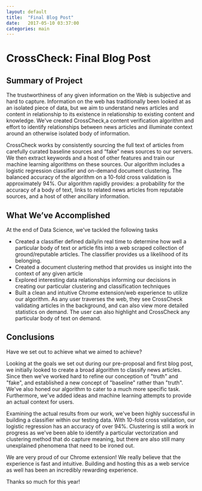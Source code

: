 ```yaml
---
layout: default
title:  "Final Blog Post"
date:   2017-05-10 03:37:00
categories: main
---
```

# CrossCheck: Final Blog Post
## Summary of Project

The trustworthiness of any given information on the Web is subjective and hard to capture. Information on the web has traditionally been looked at as an isolated piece of data, but we aim to understand news articles and content in relationship to its existence in relationship to existing content and knowledge. We've created CrossCheck,a content verification algorithm and effort to identify relationships between news articles and illuminate context around an otherwise isolated body of information.   	 

CrossCheck works by consistently sourcing the full text of articles from carefully curated baseline sources and “fake” news sources to our servers. We then extract keywords and a host of other features and train our machine learning algorithms on these sources. Our algorithm includes a logistic regression classifier and on-demand document clustering. The balanced accuracy of the algorithm on a 10-fold cross validation is approximately 94%. Our algorithm rapidly provides: a probability for the accuracy of a body of text, links to related news articles from reputable sources, and a host of other ancillary information.


## What We’ve Accomplished
At the end of Data Science, we've tackled the following tasks
- Created a classifier defined daily/in real time to determine how well a particular body of text or article fits into a web scraped collection of ground/reputable articles. The classifier provides us a likelihood of its belonging.
- Created a document clustering method that provides us insight into the context of any given article
- Explored interesting data relationships informing our decisions in creating our particular clustering and classification techniques
- Built a clean and intuitive Chrome extension/web experience to utilize our algorithm. As any user traverses the web, they see CrossCheck validating articles in the background, and can also view more detailed statistics on demand. The user can also highlight and CrossCheck any particular body of text on demand.

## Conclusions
Have we set out to achieve what we aimed to achieve?

Looking at the goals we set out during our pre-proposal and first blog post, we initially looked to create a broad algorithm to classify news articles. Since then we've worked hard to refine our conception of "truth" and "fake", and established a new concept of "baseline" rather than "truth". We've also honed our algorithm to cater to a much more specific task. Furthermore, we've added ideas and machine learning attempts to provide an actual context for users.

Examining the actual results from our work, we've been highly successful in building a classifier within our testing data. With 10-fold cross validation, our logistic regression has an accuracy of over 94%. Clustering is still a work in progress as we've been able to identify a particular vectorization and clustering method that do capture meaning, but there are also still many unexplained phenomena that need to be ironed out.

We are very proud of our Chrome extension! We really believe that the experience is fast and intuitive. Building and hosting this as a web service as well has been an incredibly rewarding experience.

Thanks so much for this year!
